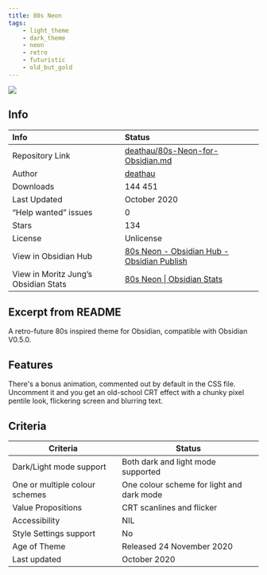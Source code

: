```yaml
---
title: 80s Neon
tags:
    - light_theme
    - dark_theme
    - neon
    - retro
    - futuristic
    - old_but_gold
---
```


<img src="https://raw.githubusercontent.com/deathau/80s-Neon-for-Obsidian.md/refs/heads/master/screenshot.jpg">

## Info
| Info | Status |
| :--- | :--- |
| Repository Link | [deathau/80s-Neon-for-Obsidian.md](https://github.com/deathau/80s-Neon-for-Obsidian.md)  |
| Author | [deathau](https://github.com/deathau/) |
| Downloads | 144 451 |
| Last Updated | October 2020 |
| “Help wanted” issues | 0 |
| Stars | 134 |
| License | Unlicense |
| View in Obsidian Hub | [80s Neon \- Obsidian Hub \- Obsidian Publish](https://publish.obsidian.md/hub/02+-+Community+Expansions/02.05+All+Community+Expansions/Themes/80s+Neon) |
| View in Moritz Jung’s Obsidian Stats | [80s Neon \| Obsidian Stats](https://www.moritzjung.dev/obsidian-stats/themes/80s-neon/) |

## Excerpt from README

A retro-future 80s inspired theme for Obsidian, compatible with Obsidian V0.5.0.

## Features

There's a bonus animation, commented out by default in the CSS file.  
Uncomment it and you get an old-school CRT effect with a chunky pixel pentile look, flickering screen and blurring text.

## Criteria
| Criteria | Status | 
| --- | --- |
| Dark/Light mode support | Both dark and light mode supported | 
| One or multiple colour schemes | One colour scheme for light and dark mode | 
| Value Propositions | CRT scanlines and flicker | 
| Accessibility | NIL | 
| Style Settings support | No | 
| Age of Theme | Released 24 November 2020 | 
| Last updated | October 2020 | 